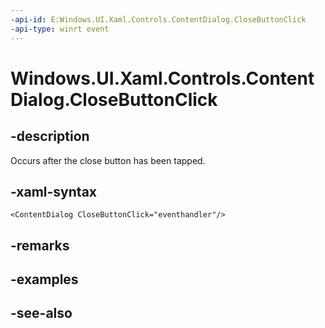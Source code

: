 ```yaml
---
-api-id: E:Windows.UI.Xaml.Controls.ContentDialog.CloseButtonClick
-api-type: winrt event
---
```


<!-- Event syntax.
public event TypedEventHandler CloseButtonClick<ContentDialog, ContentDialogButtonClickEventArgs>
-->

# Windows.UI.Xaml.Controls.ContentDialog.CloseButtonClick

## -description
Occurs after the close button has been tapped.



## -xaml-syntax
```xaml
<ContentDialog CloseButtonClick="eventhandler"/>
```


## -remarks

## -examples

## -see-also


